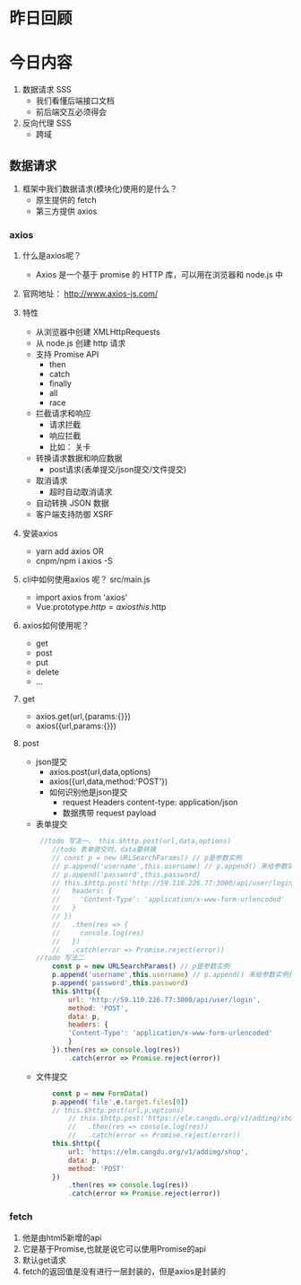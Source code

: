 # 昨日回顾

# 今日内容
1. 数据请求  SSS
    - 我们看懂后端接口文档 
    - 前后端交互必须得会
2. 反向代理  SSS
    - 跨域


## 数据请求
1. 框架中我们数据请求(模块化)使用的是什么？
    - 原生提供的    fetch
    - 第三方提供    axios 

### axios 
1. 什么是axios呢？
    - Axios 是一个基于 promise 的 HTTP 库，可以用在浏览器和 node.js 中
2. 官网地址： http://www.axios-js.com/
3. 特性
    - 从浏览器中创建 XMLHttpRequests
    - 从 node.js 创建 http 请求
    - 支持 Promise API
        - then
        - catch 
        - finally
        - all
        - race 
    - 拦截请求和响应
        - 请求拦截    
        - 响应拦截
        - 比如： 关卡
    - 转换请求数据和响应数据
        - post请求(表单提交/json提交/文件提交)
    - 取消请求
        - 超时自动取消请求
    - 自动转换 JSON 数据
    - 客户端支持防御 XSRF

4. 安装axios
    - yarn add axios    OR
    - cnpm/npm i axios -S
5. cli中如何使用axios 呢？  src/main.js
    - import axios from 'axios'
    - Vue.prototype.$http = axios       this.$http
6. axios如何使用呢？
    - get
    - post
    - put
    - delete
    - ... 
7. get 
    - axios.get(url,{params:{}})
    - axios({url,params:{}})
8. post 
    - json提交
        - axios.post(url,data,options)
        - axios({url,data,method:'POST'})
        - 如何识别他是json提交
            - request Headers      content-type: application/json
            - 数据携带              request payload 
    - 表单提交
        ```js
         //todo 写法一、 this.$http.post(url,data,options)
            //todo 表单提交时，data要转换 
            // const p = new URLSearchParams() // p是参数实例
            // p.append('username',this.username) // p.append() 来给参数实例携带参数
            // p.append('password',this.password)
            // this.$http.post('http://59.110.226.77:3000/api/user/login',p,{
            //   headers: {
            //     'Content-Type': 'application/x-www-form-urlencoded'
            //   }
            // }) 
            //   .then(res => {
            //     console.log(res)
            //   })
            //   .catch(error => Promise.reject(error))
        //todo 写法二
            const p = new URLSearchParams() // p是参数实例
            p.append('username',this.username) // p.append() 来给参数实例携带参数
            p.append('password',this.password)
            this.$http({
                url: 'http://59.110.226.77:3000/api/user/login',
                method: 'POST',
                data: p,
                headers: {
                'Content-Type': 'application/x-www-form-urlencoded'
                }
            }).then(res => console.log(res))
                .catch(error => Promise.reject(error))
        ```
    - 文件提交
        ```js
            const p = new FormData()
            p.append('file',e.target.files[0])
            // this.$http.post(url,p,options)
                // this.$http.post('https://elm.cangdu.org/v1/addimg/shop',p)
                //   .then(res => console.log(res))
                //   .catch(error => Promise.reject(error))
            this.$http({
                url: 'https://elm.cangdu.org/v1/addimg/shop',
                data: p,
                method: 'POST'
            })
                .then(res => console.log(res))
                .catch(error => Promise.reject(error))
        ```


### fetch 
1. 他是由html5新增的api
2. 它是基于Promise,也就是说它可以使用Promise的api
3. 默认get请求
4. fetch的返回值是没有进行一层封装的，但是axios是封装的